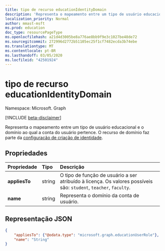 ```yaml
---
title: tipo de recurso educationIdentityDomain
description: 'Representa o mapeamento entre um tipo de usuário educacional e o domínio ao qual a conta do usuário pertence. O recurso de domínio faz parte da configuração de criação de identidade. '
localization_priority: Normal
author: mmast-msft
ms.prod: education
doc_type: resourcePageType
ms.openlocfilehash: a21d4d3005be8a776ae8bb9f9e3c1027be48de72
ms.sourcegitcommit: 272996d2772b51105ec25f1cf7482ecda3b74ebe
ms.translationtype: MT
ms.contentlocale: pt-BR
ms.lasthandoff: 03/05/2020
ms.locfileid: "42501924"
---
```

# <a name="educationidentitydomain-resource-type"></a>tipo de recurso educationIdentityDomain

Namespace: Microsoft. Graph

[!INCLUDE [beta-disclaimer](../../includes/beta-disclaimer.md)]

Representa o mapeamento entre um tipo de usuário educacional e o domínio ao qual a conta do usuário pertence. O recurso de domínio faz parte da [configuração de criação de identidade](educationidentitycreationconfiguration.md). 

## <a name="properties"></a>Propriedades

| Propriedade | Tipo | Descrição |
|:-|:-|:-|
| **appliesTo** | string |  O tipo de função de usuário a ser atribuído à licença. Os valores possíveis são: `student`, `teacher`, `faculty`.      |
| **name** | string |  Representa o domínio da conta de usuário.         |

## <a name="json-representation"></a>Representação JSON
<!-- {
  "blockType": "resource",
  "optionalProperties": [

  ],
  "@odata.type": "microsoft.graph.educationIdentityDomain"
}-->

```json
{
    "appliesTo": {"@odata.type": "microsoft.graph.educationUserRole"},
    "name": "String"
}
```
